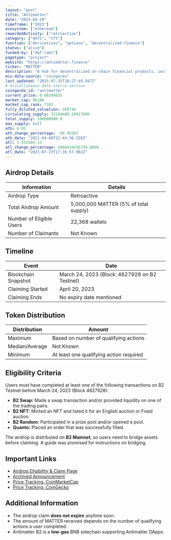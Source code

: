 ```yaml
---
layout: "post"
title: "Antimatter"
date: "2023-04-20"
timeframe: ["2023"]
ecosystem: ["ethereum"]
rewardedActivity: ["retroactive"]
category: ["defi", "nft"]
function: ["derivatives", "options", "decentralized-finance"]
status: ["alive"]
funded-by: ["dwf-labs"]
pagetype: "project"
website: "https://antimatter.finance"
ticker: "MATTER"
description: "A hub for decentralized on-chain financial products, including DeFi derivatives and financial NFTs. Antimatter B2 is a low-gas BNB sidechain that facilitates Antimatter DApps."
mis-data-source: "coingecko"
last_updated: "2025-07-25T18:27:49.567Z"
# miscellaneous data source section
coingecko_id: "antimatter"
current_price: 0.00289655
market_cap: 96180
market_cap_rank: 7102
fully_diluted_valuation: 289746
circulating_supply: 33194608.20917096
total_supply: 100000000.0
max_supply: null
ath: 6.05
ath_change_percentage: -99.95207
ath_date: "2021-04-08T22:44:36.228Z"
atl: 1.55258e-13
atl_change_percentage: 1866414256739.0898
atl_date: "2021-07-23T17:36:57.982Z"
---
```


## Airdrop Details

| Information              | Details                               |
| ------------------------ | ------------------------------------- |
| Airdrop Type             | Retroactive                           |
| Total Airdrop Amount     | 5,000,000 MATTER (5% of total supply) |
| Number of Eligible Users | 22,368 wallets                        |
| Number of Claimants      | Not Known                             |

## Timeline

| Event               | Date                                          |
| ------------------- | --------------------------------------------- |
| Blockchain Snapshot | March 24, 2023 (Block: 4627928 on B2 Testnet) |
| Claiming Started    | April 20, 2023                                |
| Claiming Ends       | No expiry date mentioned                      |

## Token Distribution

| Distribution   | Amount                                  |
| -------------- | --------------------------------------- |
| Maximum        | Based on number of qualifying actions   |
| Median/Average | Not Known                               |
| Minimum        | At least one qualifying action required |

## Eligibility Criteria

Users must have completed at least one of the following transactions on B2 Testnet before March 24, 2023 (Block 4627928):

- **B2 Swap:** Made a swap transaction and/or provided liquidity on one of the trading pairs.
- **B2 NFT:** Minted an NFT and listed it for an English auction or Fixed auction.
- **B2 Random:** Participated in a prize pool and/or opened a pool.
- **Quanto:** Placed an order that was successfully filled.

The airdrop is distributed on **B2 Mainnet**, so users need to bridge assets before claiming. A guide was promised for instructions on bridging.

## Important Links

- [Airdrop Eligibility & Claim Page](https://airdrop.antimatter.finance)
- [Archived Announcement](https://web.archive.org/web/20230419175938/https://antimatterdefi.medium.com/matter-airdrop-eligibility-distribution-specifications-6dd23ddc61d5)
- [Price Tracking: CoinMarketCap](https://coinmarketcap.com/currencies/antimatter)
- [Price Tracking: CoinGecko](https://www.coingecko.com/en/coins/antimatter)

## Additional Information

- The airdrop claim **does not expire** anytime soon.
- The amount of MATTER received depends on the number of qualifying actions a user completed.
- Antimatter B2 is a **low-gas** BNB sidechain supporting Antimatter DApps.